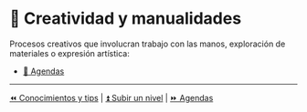 # 🎨 Creatividad y manualidades

Procesos creativos que involucran trabajo con las manos, exploración de materiales o expresión artística:

- [📖 Agendas](./agendas.md)
<!--
- [🖌️ Dibujo, pintura, modelado](Dibujo.md)
- [🖨️ Impresión 3d](impresora-3d.md)
- [🧵 Manualidades](manualidades.md)
- [🔰 Origami](origami.md)
- [🧫 Resina epóxica](resina.md)
-->

---

[⏪ Conocimientos y tips](/skills/README.md) | [⏫ Subir un nivel](/hobbies/README.md) | [⏩ Agendas](./agendas.md)
